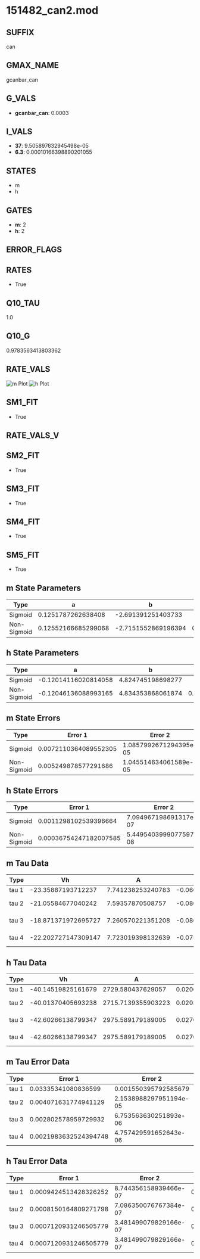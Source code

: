 # 151482_can2.mod

## SUFFIX

can

## GMAX_NAME

gcanbar_can

## G_VALS

- **gcanbar_can**: 0.0003

## I_VALS

- **37**: 9.505897632945498e-05
- **6.3**: 0.00010166398890201055

## STATES

- m
- h

## GATES

- **m**: 2
- **h**: 2

## ERROR_FLAGS


## RATES

- True

## Q10_TAU

1.0

## Q10_G

0.9783563413803362

## RATE_VALS

![m Plot](/Users/pbozelos/Dropbox/icg-Chai-Panos/supermodels/output_markdown_files/Ca/151482_can2.mod/images/m.png)
![h Plot](/Users/pbozelos/Dropbox/icg-Chai-Panos/supermodels/output_markdown_files/Ca/151482_can2.mod/images/h.png)

## SM1_FIT

- True

## RATE_VALS_V

## SM2_FIT

- True

## SM3_FIT

- True

## SM4_FIT

- True

## SM5_FIT

- True

## m State Parameters

| Type | a | b | c | d |
| --- | --- | --- | --- | --- |
| Sigmoid | 0.1251787262638408 | -2.691391251403733 |
| Non-Sigmoid | 0.12552166685299068 | -2.7151552869196394 | 0.9984298290282587 | -0.0019846996769989846 |

## h State Parameters

| Type | a | b | c | d |
| --- | --- | --- | --- | --- |
| Sigmoid | -0.12014116020814058 | 4.824745198698277 |
| Non-Sigmoid | -0.12046136088993165 | 4.834353868061874 | 0.9987736260919063 | 6.591086978093045e-05 |

## m State Errors

| Type | Error 1 | Error 2 | Error 3 |
| --- | --- | --- | --- |
| Sigmoid | 0.0072110364089552305 | 1.0857992671294395e-05 | 0.005014527230191632 |
| Non-Sigmoid | 0.005249878577291686 | 1.045514634061589e-05 | 0.0036507455500204653 |

## h State Errors

| Type | Error 1 | Error 2 | Error 3 |
| --- | --- | --- | --- |
| Sigmoid | 0.0011298102539396664 | 7.094967198691317e-07 | 0.0008060261250675138 |
| Non-Sigmoid | 0.00036754247182007585 | 5.4495403999077597e-08 | 0.0002622111397253187 |

## m Tau Data

| Type | Vh | A | b1 | b2 | c1 | c2 | d1 | d2 | e1 | e2 |
| --- | --- | --- | --- | --- | --- | --- | --- | --- | --- | --- |
| tau 1 | -23.35887193712237 | 7.741238253240783 | -0.06685737063413694 | -0.05069113671267322 |
| tau 2 | -21.05584677040242 | 7.59357870508757 | -0.08080373256440126 | 0.00036519968675020117 | -0.04688109513464884 | 9.538079844722006e-06 |
| tau 3 | -18.871371972695727 | 7.260570221351208 | -0.08673545874511088 | 0.0005294068721017285 | -1.0128900230793253e-06 | -0.03720882987254152 | 0.00022014290473818687 | 1.5040098360304566e-06 |
| tau 4 | -22.202727147309147 | 7.723019398132639 | -0.07557177795151657 | 0.00013861097448783353 | 3.8228240839817614e-06 | -2.032090342533195e-08 | -0.05052389360265678 | -6.730099391828102e-05 | -9.293587944764741e-07 | -5.607926157462813e-09 |

## h Tau Data

| Type | Vh | A | b1 | b2 | c1 | c2 | d1 | d2 | e1 | e2 |
| --- | --- | --- | --- | --- | --- | --- | --- | --- | --- | --- |
| tau 1 | -40.14519825161679 | 2729.580437629057 | 0.02068747405141352 | 0.0997946454087585 |
| tau 2 | -40.01370405693238 | 2715.7139355903223 | 0.020395393753466287 | -2.6573870060227787e-06 | 0.10056005217271946 | -2.1171879045841368e-05 |
| tau 3 | -42.60266138799347 | 2975.589179189005 | 0.027070406947363627 | 0.00011428834875610273 | 7.317848580657291e-07 | 0.08847332157616229 | 0.0003231179938460509 | -3.5771543145109323e-06 |
| tau 4 | -42.60266138799347 | 2975.589179189005 | 0.027070406947363627 | 0.00011428834875610273 | 7.317848580657291e-07 | 0.0 | 0.08847332157616229 | 0.0003231179938460509 | -3.5771543145109323e-06 | 0.0 |

## m Tau Error Data

| Type | Error 1 | Error 2 | Error 3 |
| --- | --- | --- | --- |
| tau 1 | 0.03335341080836599 | 0.001550395792585679 | 0.019428669605775526 |
| tau 2 | 0.004071631774941129 | 2.1538988297951194e-05 | 0.0023717630849276264 |
| tau 3 | 0.002802578959729932 | 6.753563630251893e-06 | 0.0016325281083106858 |
| tau 4 | 0.0021983632524394748 | 4.757429591652643e-06 | 0.001280566882665309 |

## h Tau Error Data

| Type | Error 1 | Error 2 | Error 3 |
| --- | --- | --- | --- |
| tau 1 | 0.0009424513428326252 | 8.744356158939466e-07 | 0.0006201842458734107 |
| tau 2 | 0.0008150164809271798 | 7.086350076767384e-07 | 0.000536325175238242 |
| tau 3 | 0.0007120931246505779 | 3.481499079829166e-07 | 0.0004685960085490488 |
| tau 4 | 0.0007120931246505779 | 3.481499079829166e-07 | 0.0004685960085490488 |

